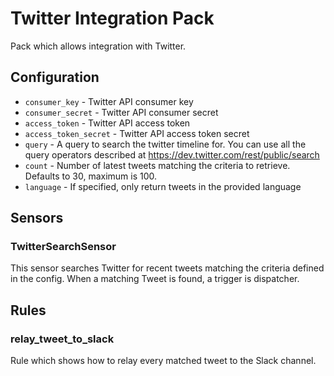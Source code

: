 # Twitter Integration Pack

Pack which allows integration with Twitter.

## Configuration

* ``consumer_key`` - Twitter API consumer key
* ``consumer_secret`` - Twitter API consumer secret
* ``access_token`` - Twitter API access token
* ``access_token_secret`` - Twitter API access token secret
* ``query`` - A query to search the twitter timeline for. You can use all the
  query operators described at https://dev.twitter.com/rest/public/search
* ``count`` - Number of latest tweets matching the criteria to retrieve.
  Defaults to 30, maximum is 100.
* ``language`` - If specified, only return tweets in the provided language

## Sensors

### TwitterSearchSensor

This sensor searches Twitter for recent tweets matching the criteria defined in
the config. When a matching Tweet is found, a trigger is dispatcher.

## Rules

### relay_tweet_to_slack

Rule which shows how to relay every matched tweet to the Slack channel.
